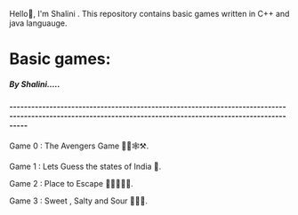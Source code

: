 Hello👋, I'm Shalini . This repository contains basic games written in C++ and java languauge.<br>
<h1>Basic games:</h1>
<h5>By Shalini.....</h5>
<h4>-------------------------------------------------------------------------------------------------------------------------------------------------------------</h4>
Game 0 : The Avengers Game 🦹‍♂️🕸️⚒️.<br>

Game 1 : Lets Guess the states of India 🤔.<br>


Game 2 : Place to Escape 🏃‍➡️🏃‍♀️‍➡️.<br>


Game 3 : Sweet , Salty and Sour 🍭🍝🥒.<br>











